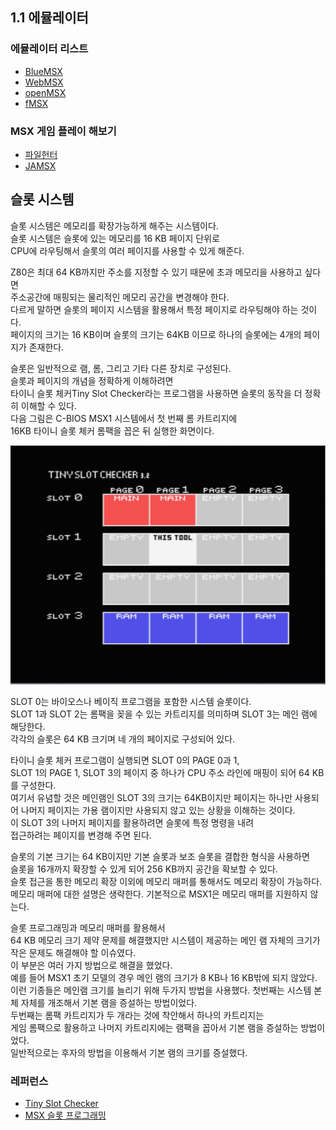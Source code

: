 ## 1.1 에뮬레이터

### 에뮬레이터 리스트

* [BlueMSX](http://bluemsx.msxblue.com/download.html)
* [WebMSX](https://webmsx.org/)
* [openMSX](https://openmsx.org/)
* [fMSX](https://fms.komkon.org/fMSX/)

### MSX 게임 플레이 해보기

* [파일헌터](https://www.file-hunter.com/MSX)
* [JAMSX](http://www.jamsx.com)

## 슬롯 시스템

슬롯 시스템은 메모리를 확장가능하게 해주는 시스템이다.    
슬롯 시스템은 슬롯에 있는 메모리를 16 KB 페이지 단위로    
CPU에 라우팅해서 슬롯의 여러 페이지를 사용할 수 있게 해준다.   

Z80은 최대 64 KB까지만 주소를 지정할 수 있기 때문에 초과 메모리을 사용하고 싶다면   
주소공간에 매핑되는 물리적인 메모리 공간을 변경해야 한다.   
다르게 말하면 슬롯의 페이지 시스템을 활용해서 특정 페이지로 라우팅해야 하는 것이다.    
페이지의 크기는 16 KB이며 슬롯의 크기는 64KB 이므로 하나의 슬롯에는 4개의 페이지가 존재한다. 

슬롯은 일반적으로 램, 롬, 그리고 기타 다른 장치로 구성된다.  
슬롯과 페이지의 개념을 정확하게 이해하려면   
타이니 슬롯 체커Tiny Slot Checker라는 프로그램을 사용하면 슬롯의 동작을 더 정확히 이해할 수 있다.     
다음 그림은 C-BIOS MSX1 시스템에서 첫 번째 롬 카트리지에    
16KB 타이니 슬롯 체커 롬팩을 꼽은 뒤 실행한 화면이다. 

<img src="./img/TINYSLOT.png">

SLOT 0는 바이오스나 베이직 프로그램을 포함한 시스템 슬롯이다.  
SLOT 1과 SLOT 2는 롬팩을 꽂을 수 있는 카트리지를 의미하며 SLOT 3는 메인 램에 해당한다.  
각각의 슬롯은 64 KB 크기며 네 개의 페이지로 구성되어 있다.  

타이니 슬롯 체커 프로그램이 실행되면 SLOT 0의 PAGE 0과 1,   
SLOT 1의 PAGE 1, SLOT 3의 페이지 중 하나가 CPU 주소 라인에 매핑이 되어 64 KB를 구성한다.   
여기서 유념할 것은 메인램인 SLOT 3의 크기는 64KB이지만
페이지는 하나만 사용되어 나머지 페이지는 가용 램이지만 사용되지 않고 있는 상황을 이해하는 것이다.    
이 SLOT 3의 나머지 페이지를 활용하려면 슬롯에 특정 명령을 내려  
접근하려는 페이지를 변경해 주면 된다.  

슬롯의 기본 크기는 64 KB이지만 기본 슬롯과 보조 슬롯을 결합한 형식을 사용하면   
슬롯을 16개까지 확장할 수 있게 되어 256 KB까지 공간을 확보할 수 있다.   
슬롯 접근을 통한 메모리 확장 이외에 메모리 매퍼를 통해서도 메모리 확장이 가능하다.    
메모리 매퍼에 대한 설명은 생략한다. 기본적으로 MSX1은 메모리 매퍼를 지원하지 않는다.   

슬롯 프로그래밍과 메모리 매퍼를 활용해서    
64 KB 메모리 크기 제약 문제를 해결했지만 시스템이 제공하는 메인 램 자체의 크기가 작은 문제도 해결해야 할 이슈였다.  
이 부분은 여러 가지 방법으로 해결을 했었다.   
예를 들어 MSX1 초기 모델의 경우 메인 램의 크기가 8 KB나 16 KB밖에 되지 않았다.    
이런 기종들은 메인램 크기를 늘리기 위해 두가지 방법을 사용했다.
첫번째는 시스템 본체 자체를 개조해서 기본 램을 증설하는 방법이었다.        
두번째는 롬팩 카트리지가 두 개라는 것에 착안해서 하나의 카트리지는    
게임 롬팩으로 활용하고 나머지 카트리지에는 램팩을 꼽아서 기본 램을 증설하는 방법이었다.  
일반적으로는 후자의 방법을 이용해서 기본 램의 크기를 증설했다.  

### 레퍼런스

* [Tiny Slot Checker](https://msxhub.com/TNSLCK)  
* [MSX 슬롯 프로그래밍](https://www.msx.org/wiki/Slots)   
